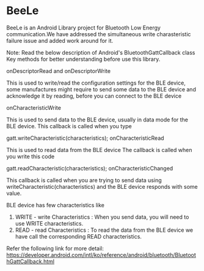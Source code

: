 # BeeLe
BeeLe is an Android Library project for Bluetooth Low Energy communication.We have addressed the simultaneous write charasteristic failure issue and added work around for it.

Note: Read the below description of Android's BluetoothGattCallback class Key methods for better understanding before use this library.

onDescriptorRead and onDescriptorWrite

This is used to write/read the configuration settings for the BLE device, some manufactures might require to send some data to the BLE device and acknowledge it by reading, before you can connect to the BLE device

onCharacteristicWrite

This is used to send data to the BLE device, usually in data mode for the BLE device. This callback is called when you type

gatt.writeCharacteristic(characteristics);
onCharacteristicRead

This is used to read data from the BLE device The callback is called when you write this code

gatt.readCharacteristic(characteristics);
onCharacteristicChanged

This callback is called when you are trying to send data using writeCharacteristic(characteristics) and the BLE device responds with some value.

BLE device has few characteristics like

1. WRITE - write Characteristics : When you send data, you will need to use WRITE characteristics.
2. READ - read Characteristics : To read the data from the BLE device we have call the corresponding READ characteristics.

Refer the following link for more detail: https://developer.android.com/intl/ko/reference/android/bluetooth/BluetoothGattCallback.html
